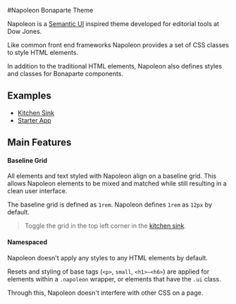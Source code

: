 #Napoleon Bonaparte Theme

Napoleon is a [Semantic UI](http://semantic-ui.com/) inspired theme developed for editorial tools at Dow Jones.

Like common front end frameworks Napoleon provides a set of CSS classes to style HTML elements.

In addition to the traditional HTML elements, Napoleon also defines styles and classes for Bonaparte components.

## Examples
* [Kitchen Sink](http://bonaparte.github.io/theme-napoleon/examples/kitchen-sink.html)
* [Starter App](http://bonaparte.github.io/theme-napoleon/examples/kitchen-sink.html)

## Main Features

#### Baseline Grid

All elements and text styled with Napoleon align on a baseline grid. This allows Napoleon elements to be mixed and matched while still resulting in a clean user interface.

The baseline grid is defined as `1rem`. Napoleon defines `1rem` as `12px` by default.

> Toggle the grid in the top left corner in the [kitchen sink](http://bonaparte.github.io/theme-napoleon/examples/kitchen-sink.html).

#### Namespaced

Napoleon doesn't apply any styles to any HTML elements by default.

Resets and styling of base tags (`<p>`, `small`, `<h1>–<h6>`) are applied for elements within a `.napoleon` wrapper, or elements that have the `.ui` class.

Through this, Napoleon doesn't interfere with other CSS on a page.

